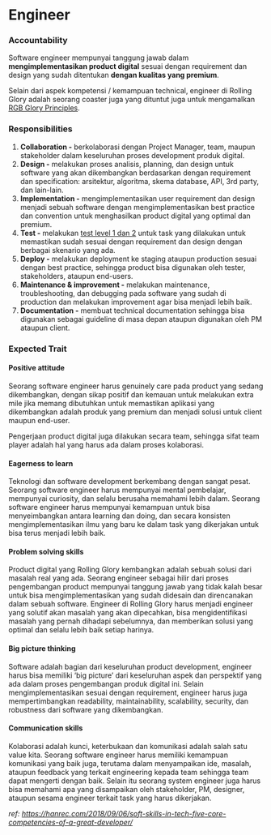 # Engineer

### Accountability

Software engineer mempunyai tanggung jawab dalam **mengimplementasikan product digital** sesuai dengan requirement dan design yang sudah ditentukan **dengan kualitas yang premium**.

Selain dari aspek kompetensi / kemampuan technical, engineer di Rolling Glory adalah seorang coaster juga yang dituntut juga untuk mengamalkan [RGB Glory Principles](../../../rolling-glory/principles.md).

### Responsibilities

1. **Collaboration -** berkolaborasi dengan Project Manager, team, maupun stakeholder dalam keseluruhan proses development produk digital.
2. **Design -** melakukan proses analisis, planning, dan design untuk software yang akan dikembangkan berdasarkan dengan requirement dan specification: arsitektur, algoritma, skema database, API, 3rd party, dan lain-lain.
3. **Implementation -** mengimplementasikan user requirement dan design menjadi sebuah software dengan mengimplementasikan best practice dan convention untuk menghasilkan product digital yang optimal dan premium.
4. **Test -** melakukan [test level 1 dan 2](https://shrine.rollingglory.com/engineering-team/software-testing) untuk task yang dilakukan untuk memastikan sudah sesuai dengan requirement dan design dengan berbagai skenario yang ada.
5. **Deploy -** melakukan deployment ke staging ataupun production sesuai dengan best practice, sehingga product bisa digunakan oleh tester, stakeholders, ataupun end-users.
6. **Maintenance & improvement -** melakukan maintenance, troubleshooting, dan debugging pada software yang sudah di production dan melakukan improvement agar bisa menjadi lebih baik.
7. **Documentation -** membuat technical documentation sehingga bisa digunakan sebagai guideline di masa depan ataupun digunakan oleh PM ataupun client.

### Expected Trait

#### **Positive attitude**

Seorang software engineer harus genuinely care pada product yang sedang dikembangkan, dengan sikap positif dan kemauan untuk melakukan extra mile jika memang dibutuhkan untuk memastikan aplikasi yang dikembangkan adalah produk yang premium dan menjadi solusi untuk client maupun end-user.

Pengerjaan product digital juga dilakukan secara team, sehingga sifat team player adalah hal yang harus ada dalam proses kolaborasi.&#x20;

#### Eagerness to learn

Teknologi dan software development berkembang dengan sangat pesat. Seorang software engineer harus mempunyai mental pembelajar, mempunyai curiosity, dan selalu berusaha memahami lebih dalam. Seorang software engineer harus mempunyai kemampuan untuk bisa menyeimbangkan antara learning dan doing, dan secara konsisten mengimplementasikan ilmu yang baru ke dalam task yang dikerjakan untuk bisa terus menjadi lebih baik.

#### Problem solving skills

Product digital yang Rolling Glory kembangkan adalah sebuah solusi dari masalah real yang ada. Seorang engineer sebagai hilir dari proses pengembangan product mempunyai tanggung jawab yang tidak kalah besar untuk bisa mengimplementasikan yang sudah didesain dan direncanakan dalam sebuah software. Engineer di Rolling Glory harus menjadi engineer yang solutif akan masalah yang akan dipecahkan, bisa mengidentifikasi masalah yang pernah dihadapi sebelumnya, dan memberikan solusi yang optimal dan selalu lebih baik setiap harinya.

#### Big picture thinking

Software adalah bagian dari keseluruhan product development, engineer harus bisa memiliki ‘big picture’ dari keseluruhan aspek dan perspektif yang ada dalam proses pengembangan produk digital ini. Selain mengimplementasikan sesuai dengan requirement, engineer harus juga mempertimbangkan readability, maintainability, scalability, security, dan robustness dari software yang dikembangkan.

#### Communication skills

Kolaborasi adalah kunci, keterbukaan dan  komunikasi adalah salah satu value kita. Seorang software engineer harus memiliki kemampuan komunikasi yang baik juga, terutama dalam menyampaikan  ide, masalah, ataupun feedback yang terkait engineering kepada team sehingga team dapat mengerti dengan baik. Selain itu seorang system engineer juga harus bisa memahami apa yang disampaikan oleh stakeholder, PM, designer, ataupun sesama engineer terkait task yang harus dikerjakan.

_ref: https://hanrec.com/2018/09/06/soft-skills-in-tech-five-core-competencies-of-a-great-developer/_

